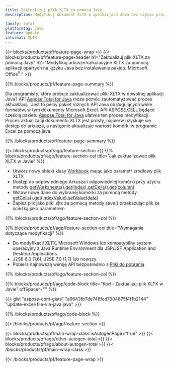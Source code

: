 ```yaml
---
title: Zaktualizuj plik XLTX za pomocą Javy
description: Modyfikuj dokument XLTX w aplikacjach Java bez użycia programu Microsoft Excel. Zoptymalizuj kod dla najszybszego sposobu pisania i edycji pliku Excel w java.

family: total
platformtag: Java
feature: update
informat: XLTX
---
```

{{< blocks/products/pf/feature-page-wrap >}}
{{< blocks/products/pf/feature-page-header h1="Zaktualizuj plik XLTX za pomocą Javy" h2="Modyfikuj arkusze kalkulacyjne XLTX za pomocą aplikacji opartych na języku Java bez instalowania pakietu Microsoft Office<sup>&reg;</sup>." >}}

{{% blocks/products/pf/feature-page-summary %}}

Dla programisty, który próbuje zaktualizować pliki XLTX w dowolnej aplikacji Java? API [Aspose.Total for Java](https://products.aspose.com/total/java/) może pomóc zautomatyzować proces aktualizacji. Jest to pełny pakiet różnych API Java obsługujących wiele formatów, w tym dokumenty Microsoft Excel. API ASPOSE.CELL będące częścią pakietu [Aspose.Total for Java](https://products.aspose.com/total/java/) ułatwia ten proces modyfikacji. Proces aktualizacji dokumentu XLTX jest prosty, najpierw uzyskuje się dostęp do arkusza, a następnie aktualizuje wartość komórki w programie Excel za pomocą java.

{{% /blocks/products/pf/feature-page-summary %}}

{{< blocks/products/pf/agp/feature-section >}}
{{% blocks/products/pf/agp/feature-section-col title="Jak zaktualizować plik XLTX w Javie" %}}

- Utwórz nowy obiekt klasy [Workbook](https://reference.aspose.com/cells/java/com.aspose.cells/Workbook) mając jako parametr źródłowy plik XLTX
- Dostęp do odpowiedniego Arkusza i odpowiedniej komórki przy użyciu metody [getWorksheets().get(index).getCells().get(column)](https://reference.aspose.com/cells/java/com.aspose.cells/cells#Item%20(int))
- Wstaw nowe dane do wybranej komórki za pomocą metody [getCells().get(indexValue).setValue(data)](https://reference.aspose.com/cells/java/com.aspose.cells/cell#Value)
- Zapisz plik jako plik .xltx za pomocą metody save() przekazując plik ze ścieżką jako parametrem

{{% /blocks/products/pf/agp/feature-section-col %}}

{{% blocks/products/pf/agp/feature-section-col title="Wymagania dotyczące modyfikacji" %}}

- Do modyfikacji XLTX, Microsoft Windows lub kompatybilny system operacyjny z Java Runtime Environment dla JSP/JSF Application and Desktop Applications.
- J2SE 6,0 (1,6), J2SE 7,0 (1,7) lub nowszy.
- Pobierz najnowszą wersję API bezpośrednio z [Pliki do pobrania](https://docs.aspose.com/cells/java/installation/)

{{% /blocks/products/pf/agp/feature-section-col %}}

{{% blocks/products/pf/agp/code-block title="Kod - Zaktualizuj plik XLTX w Javie" offSpacer="" %}}

{{< gist "aspose-com-gists" "a9643fb7de748fcd7904675f4f1b2144" "update-excel-file-via-java.java" >}}

{{% /blocks/products/pf/agp/code-block %}}

{{< /blocks/products/pf/agp/feature-section >}}

{{< blocks/products/pf/main-wrap-class isAutogenPage="true" >}}
{{< blocks/products/pf/agp/other-autogen-total >}}
{{< blocks/products/pf/agp/about-autogen-total >}}
{{< /blocks/products/pf/main-wrap-class >}}

{{< /blocks/products/pf/feature-page-wrap >}}